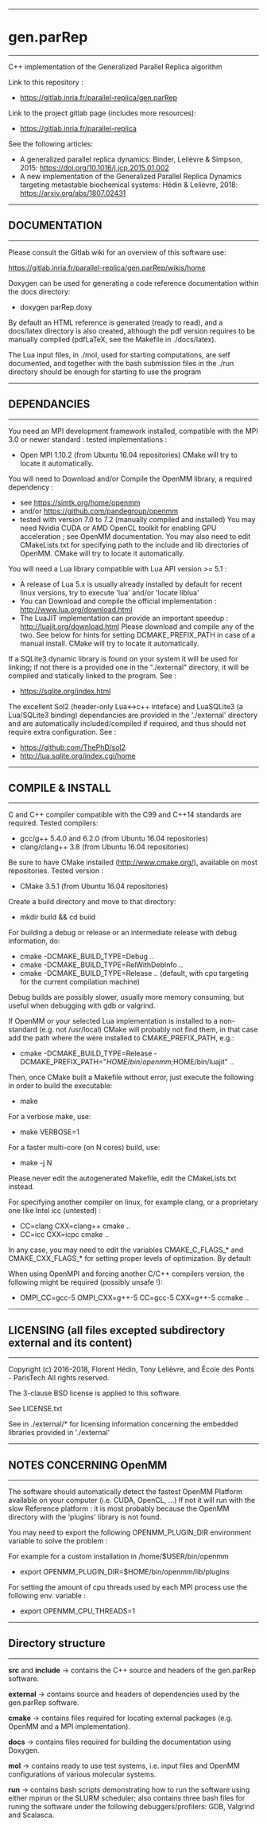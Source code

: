 ----------------------------------------------
# gen.parRep 
----------------------------------------------

C++ implementation of the Generalized Parallel Replica algorithm

Link to this repository : 
  * https://gitlab.inria.fr/parallel-replica/gen.parRep

Link to the project gitlab page (includes more resources):
  * https://gitlab.inria.fr/parallel-replica

See the following articles:
  * A generalized parallel replica dynamics: Binder, Lelièvre & Simpson, 2015: https://doi.org/10.1016/j.jcp.2015.01.002
  * A new implementation of the Generalized Parallel Replica Dynamics targeting metastable biochemical systems: Hédin & Lelièvre, 2018: https://arxiv.org/abs/1807.02431

----------------------------------------------
## DOCUMENTATION
----------------------------------------------

Please consult the Gitlab wiki for an overview of this software use: 

https://gitlab.inria.fr/parallel-replica/gen.parRep/wikis/home

Doxygen can be used for generating a code reference documentation within the docs directory:
  * doxygen parRep.doxy 

By default an HTML reference is generated (ready to read), and a docs/latex directory is also created, although the pdf version requires to be manually compiled (pdfLaTeX, see the Makefile in ./docs/latex).

The Lua input files, in ./mol, used for starting computations, are self documented, and together
with the bash submission files in the ./run directory should be enough for starting to use the program

----------------------------------------------
## DEPENDANCIES
----------------------------------------------

You need an MPI development framework installed, compatible with the MPI 3.0 or newer standard : tested implementations : 
  * Open MPI 1.10.2 (from Ubuntu 16.04 repositories)
CMake will try to locate it automatically.

You will need to Download and/or Compile the OpenMM library, a required dependency : 
  * see https://simtk.org/home/openmm
  * and/or https://github.com/pandegroup/openmm
  * tested with version 7.0 to 7.2 (manually compiled and installed)
You may need Nvidia CUDA or AMD OpenCL toolkit for enabling GPU acceleration ; see OpenMM documentation.
You may also need to edit CMakeLists.txt for specifying path to the include and lib directories of OpenMM.
CMake will try to locate it automatically.

You will need a Lua library compatible with Lua API version >= 5.1 :
  * A release of Lua 5.x is usually already installed by default for recent linux versions, try to execute 'lua' and/or 'locate liblua'
  * You can Download and compile the official implementation : http://www.lua.org/download.html
  * The LuaJIT implementation can provide an important speedup : http://luajit.org/download.html
Please download and compile any of the two. See below for hints for setting DCMAKE_PREFIX_PATH in case of a manual install.
CMake will try to locate it automatically.

If a SQLite3 dynamic library is found on your system it will be used for linking; if not there is a provided one in 
the "./external" directory, it will be compiled and statically linked to the program.
See :
  * https://sqlite.org/index.html

The excellent Sol2 (header-only Lua<->c++ inteface) and LuaSQLite3 (a Lua/SQLite3 binding) dependancies are provided
in the './external' directory and are automatically included/compiled if required, and thus should not require extra
configuration.
See : 
  * https://github.com/ThePhD/sol2
  * http://lua.sqlite.org/index.cgi/home

----------------------------------------------
## COMPILE & INSTALL
----------------------------------------------

C and C++ compiler compatible with the C99 and C++14 standards are required.
Tested compilers:
  * gcc/g++ 5.4.0 and 6.2.0 (from Ubuntu 16.04 repositories)
  * clang/clang++ 3.8 (from Ubuntu 16.04 repositories)

Be sure to have CMake installed (http://www.cmake.org/), available on most repositories.
Tested version :
  * CMake 3.5.1 (from Ubuntu 16.04 repositories)

Create a build directory and move to that directory: 
  * mkdir build && cd build

For building a debug or release or an intermediate release with debug information, do:
  * cmake -DCMAKE_BUILD_TYPE=Debug ..
  * cmake -DCMAKE_BUILD_TYPE=RelWithDebInfo ..
  * cmake -DCMAKE_BUILD_TYPE=Release ..         (default, with cpu targeting for the current compilation machine)

Debug builds are possibly slower, usually more memory consuming, but useful when debugging with gdb or valgrind.

If OpenMM or your selected Lua implementation is installed to a non-standard (e.g. not /usr/local) CMake will probably not find them,
in that case add the path where the were installed to CMAKE_PREFIX_PATH, e.g.:
  * cmake -DCMAKE_BUILD_TYPE=Release -DCMAKE_PREFIX_PATH="$HOME/bin/openmm;$HOME/bin/luajit" ..

Then, once CMake built a Makefile without error, just execute the following in order to build the executable:
  * make

For a verbose make, use: 
  * make VERBOSE=1

For a faster multi-core (on N cores) build, use:
  * make -j N

Please never edit the autogenerated Makefile, edit the CMakeLists.txt instead.

For specifying another compiler on linux, for example clang, or a proprietary one like Intel icc (untested) : 
  * CC=clang CXX=clang++ cmake ..
  * CC=icc CXX=icpc cmake ..
 
In any case, you may need to edit the variables CMAKE_C_FLAGS_* and CMAKE_CXX_FLAGS_*
for setting proper levels of optimization. By default 

When using OpenMPI and forcing another C/C++ compilers version, the following might be required (possibly unsafe !): 
  * OMPI_CC=gcc-5 OMPI_CXX=g++-5 CC=gcc-5 CXX=g++-5 ccmake ..

----------------------------------------------
## LICENSING (all files excepted subdirectory external and its content)
----------------------------------------------
Copyright (c) 2016-2018, Florent Hédin, Tony Lelièvre, and École des Ponts - ParisTech
All rights reserved.

The 3-clause BSD license is applied to this software.

See LICENSE.txt

See in ./external/* for licensing information concerning the embedded libraries provided in './external' 

----------------------------------------------
## NOTES CONCERNING OpenMM
----------------------------------------------

The software should automatically detect the fastest OpenMM Platform available on your computer (i.e. CUDA, OpenCL, ...)
If not it will run with the slow Reference platform : it is most probably because the OpenMM directory with the
'plugins' library is not found.

You may need to export the following OPENMM_PLUGIN_DIR environment variable to solve the problem : 

For example for a custom installation in /home/$USER/bin/openmm
  * export OPENMM_PLUGIN_DIR=$HOME/bin/openmm/lib/plugins

For setting the amount of cpu threads used by each MPI process use the following env. variable :
  * export OPENMM_CPU_THREADS=1

----------------------------------------------
## Directory structure
----------------------------------------------

**src** and **include** -> contains the C++ source and headers of the gen.parRep software.

**external** -> contains source and headers of dependencies used by the gen.parRep software.

**cmake** -> contains files required for locating external packages (e.g. OpenMM and a MPI implementation).

**docs** -> contains files required for building the documentation using Doxygen.

**mol** -> contains ready to use test systems, i.e. input files and OpenMM configurations of various molecular systems.

**run** -> contains bash scripts demonstrating how to run the software using either mpirun or the SLURM scheduler; also contains three bash files for runing the software under the following debuggers/profilers: GDB, Valgrind and Scalasca.


